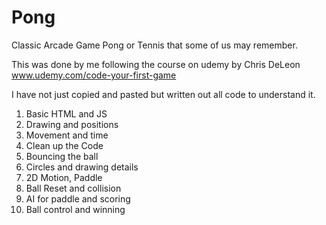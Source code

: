 # Pong
Classic Arcade Game Pong or Tennis that some of us may remember.

This was done by me following the course on udemy by Chris DeLeon
www.udemy.com/code-your-first-game

I have not just copied and pasted but written out all code to understand it.

1. Basic HTML and JS
2. Drawing and positions
3. Movement and time
4. Clean up the Code
5. Bouncing the ball
6. Circles and drawing details
7. 2D Motion, Paddle
8. Ball Reset and collision
9. AI for paddle and scoring
10. Ball control and winning
